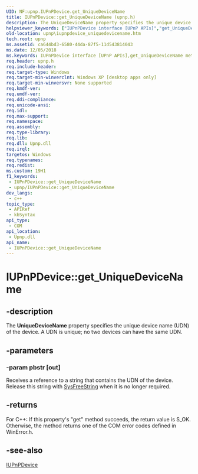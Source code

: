 ```yaml
---
UID: NF:upnp.IUPnPDevice.get_UniqueDeviceName
title: IUPnPDevice::get_UniqueDeviceName (upnp.h)
description: The UniqueDeviceName property specifies the unique device name (UDN) of the device. A UDN is unique; no two devices can have the same UDN.
helpviewer_keywords: ["IUPnPDevice interface [UPnP APIs]","get_UniqueDeviceName method","IUPnPDevice.get_UniqueDeviceName","IUPnPDevice::get_UniqueDeviceName","_upnp_iupnpdevice_uniquedevicename","get_UniqueDeviceName","get_UniqueDeviceName method [UPnP APIs]","get_UniqueDeviceName method [UPnP APIs]","IUPnPDevice interface","upnp.iupnpdevice_uniquedevicename","upnp/IUPnPDevice::get_UniqueDeviceName"]
old-location: upnp\iupnpdevice_uniquedevicename.htm
tech.root: upnp
ms.assetid: ca644bd3-6580-44da-87f5-11d543814043
ms.date: 12/05/2018
ms.keywords: IUPnPDevice interface [UPnP APIs],get_UniqueDeviceName method, IUPnPDevice.get_UniqueDeviceName, IUPnPDevice::get_UniqueDeviceName, _upnp_iupnpdevice_uniquedevicename, get_UniqueDeviceName, get_UniqueDeviceName method [UPnP APIs], get_UniqueDeviceName method [UPnP APIs],IUPnPDevice interface, upnp.iupnpdevice_uniquedevicename, upnp/IUPnPDevice::get_UniqueDeviceName
req.header: upnp.h
req.include-header: 
req.target-type: Windows
req.target-min-winverclnt: Windows XP [desktop apps only]
req.target-min-winversvr: None supported
req.kmdf-ver: 
req.umdf-ver: 
req.ddi-compliance: 
req.unicode-ansi: 
req.idl: 
req.max-support: 
req.namespace: 
req.assembly: 
req.type-library: 
req.lib: 
req.dll: Upnp.dll
req.irql: 
targetos: Windows
req.typenames: 
req.redist: 
ms.custom: 19H1
f1_keywords:
 - IUPnPDevice::get_UniqueDeviceName
 - upnp/IUPnPDevice::get_UniqueDeviceName
dev_langs:
 - c++
topic_type:
 - APIRef
 - kbSyntax
api_type:
 - COM
api_location:
 - Upnp.dll
api_name:
 - IUPnPDevice::get_UniqueDeviceName
---
```


# IUPnPDevice::get_UniqueDeviceName


## -description

The 
<b>UniqueDeviceName</b> property specifies the unique device name (UDN) of the device. A UDN is unique; no two devices can have the same UDN.

## -parameters

### -param pbstr [out]

Receives a reference to a string that contains the UDN of the device. Release this string with <a href="/previous-versions/windows/desktop/api/oleauto/nf-oleauto-sysfreestring">SysFreeString</a> when it is no longer required.

## -returns

For C++: If this property's "get" method succeeds, the return value is S_OK. Otherwise, the method returns one of the COM error codes defined in WinError.h.

## -see-also

<a href="/windows/desktop/api/upnp/nn-upnp-iupnpdevice">IUPnPDevice</a>

